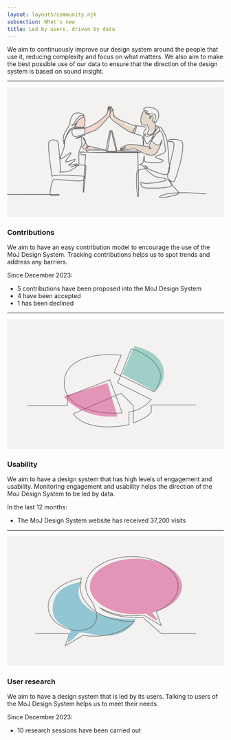 ```yaml
---
layout: layouts/community.njk
subsection: What's new
title: Led by users, driven by data
---
```


We aim to continuously improve our design system around the people that use it, reducing complexity and focus on what matters. We also aim to make the best possible use of our data to ensure that the direction of the design system is based on sound insight.

<hr class="govuk-section-break govuk-section-break--l govuk-section-break--visible">

<div class="govuk-grid-row">
  <div class="govuk-grid-column-one-half">
    <img src="/assets/images/moj-contribution.svg" />
  </div>
  <div class="govuk-grid-column-one-half">
    <h3 class="govuk-heading-m">Contributions</h3>
    <p class="govuk-body">We aim to have an easy contribution model to encourage the use of the MoJ Design System. Tracking contributions helps us to spot trends and address any barriers.</p>
    <p class="govuk-body">Since December 2023:</p>
      <ul class="govuk-list govuk-list--bullet">
        <li>5 contributions have been proposed into the MoJ Design System</li>
        <li>4 have been accepted</li>
        <li>1 has been declined</li>
        <!--<li>0 are in review</li>-->
      </ul>
  </div>
</div>

<hr class="govuk-section-break govuk-section-break--l govuk-section-break--visible">

<div class="govuk-grid-row">
  <div class="govuk-grid-column-one-half">
    <img src="/assets/images/moj-usability.svg" />
  </div>
  <div class="govuk-grid-column-one-half">
    <h3 class="govuk-heading-m">Usability</h3>
    <p class="govuk-body">We aim to have a design system that has high levels of engagement and usability. Monitoring engagement and usability helps the direction of the MoJ Design System to be led by data.</p>
    <p class="govuk-body">In the last 12 months:</p>
    <ul class="govuk-list govuk-list--bullet">
      <li>The MoJ Design System website has received 37,200 visits</li>
    </ul>
  </div>
</div>

<hr class="govuk-section-break govuk-section-break--l govuk-section-break--visible">

<div class="govuk-grid-row">
  <div class="govuk-grid-column-one-half">
    <img src="/assets/images/moj-research.svg" />
  </div>
  <div class="govuk-grid-column-one-half">
    <h3 class="govuk-heading-m">User research</h3>
    <p class="govuk-body">We aim to have a design system that is led by its users. Talking to users of the MoJ Design System helps us to meet their needs.</p>
    <p class+"govuk-body">Since December 2023:</p>
    <ul class="govuk-list govuk-list--bullet">
      <li>10 research sessions have been carried out</li>
    </ul>
  </div>
</div>
